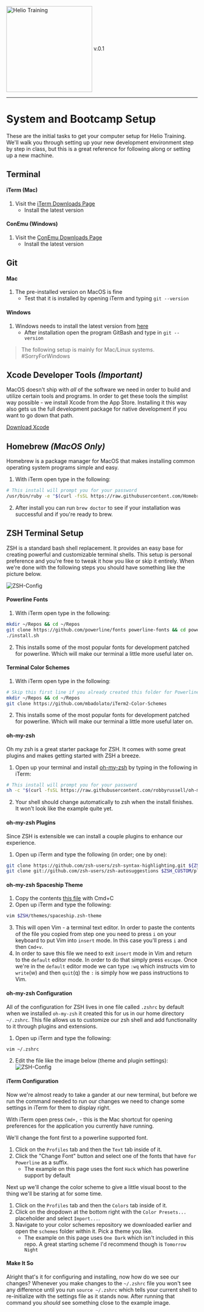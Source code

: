 <img src="http://i.imgur.com/UzC7XPe.png" alt="Helio Training" width="226" align="center"/> v.0.1

---------------

# System and Bootcamp Setup

These are the initial tasks to get your computer setup for 
Helio Training. We'll walk you through setting up your new
development environment step by step in class, but this is
a great reference for following along or setting up a new 
machine.

Terminal
---

#### iTerm (Mac)

1. Visit the [iTerm Downloads Page](https://iterm2.com/downloads.html)
    - Install the latest version
    
#### ConEmu (Windows)
1. Visit the [ConEmu Downloads Page](https://conemu.github.io/en/Downloads.html)
    - Install the latest version

Git
---
        
#### Mac
1. The pre-installed version on MacOS is fine
    - Test that it is installed by opening iTerm and typing `git --version`
        
#### Windows
1. Windows needs to install the latest version from [here](https://git-for-windows.github.io/)
    - After installation open the program GitBash and type in `git --version`        

> The following setup is mainly for Mac/Linux systems. #SorryForWindows

Xcode Developer Tools _(Important)_
---
MacOS doesn't ship with _all_ of the software we need in order
to build and utilize certain tools and programs. In order to
get these tools the simplist way possible - we install Xcode
from the App Store. Installing it this way also gets us the
full development package for native development if you want
to go down that path.

[Download Xcode](https://itunes.apple.com/us/app/xcode/id497799835?mt=12)

Homebrew _(MacOS Only)_
---

Homebrew is a package manager for MacOS that makes installing
common operating system programs simple and easy. 

1. With iTerm open type in the following:
```sh
# This install will prompt you for your password
/usr/bin/ruby -e "$(curl -fsSL https://raw.githubusercontent.com/Homebrew/install/master/install)"
```
2. After install you can run `brew doctor` to see if your installation was successful and if you're ready to brew.
        
ZSH Terminal Setup
---

ZSH is a standard bash shell replacement. It provides an easy 
base for creating powerful and customizable terminal shells. 
This setup is personal preference and you're free to tweak 
it how you like or skip it entirely. When we're done with the 
following steps you should have something like the picture 
below.

![ZSH-Config](http://i.imgur.com/i1Nq85t.gif)

#### Powerline Fonts
1. With iTerm open type in the following:
```sh
mkdir ~/Repos && cd ~/Repos
git clone https://github.com/powerline/fonts powerline-fonts && cd powerline-fonts
./install.sh
```
2. This installs some of the most popular fonts for development patched for powerline. Which will make our terminal a little more useful later on.

#### Terminal Color Schemes
1. With iTerm open type in the following:
```sh
# Skip this first line if you already created this folder for Powerline Fonts
mkdir ~/Repos && cd ~/Repos
git clone https://github.com/mbadolato/iTerm2-Color-Schemes
```
2. This installs some of the most popular fonts for development patched for powerline. Which will make our terminal a little more useful later on.

#### oh-my-zsh

Oh my zsh is a great starter package for ZSH. It comes with some great plugins and makes getting started with ZSH a breeze.

1. Open up your terminal and install [oh-my-zsh](https://github.com/robbyrussell/oh-my-zsh) by typing in the following in iTerm:
```sh
# This install will prompt you for your password
sh -c "$(curl -fsSL https://raw.githubusercontent.com/robbyrussell/oh-my-zsh/master/tools/install.sh)"
```
2. Your shell should change automatically to zsh when the install finishes. It won't look like the example quite yet.

#### oh-my-zsh Plugins

Since ZSH is extensible we can install a couple plugins to enhance
our experience.

1. Open up iTerm and type the following (in order; one by one):
```sh
git clone https://github.com/zsh-users/zsh-syntax-highlighting.git ${ZSH_CUSTOM:-~/.oh-my-zsh/custom}/plugins/zsh-syntax-highlighting
git clone git://github.com/zsh-users/zsh-autosuggestions $ZSH_CUSTOM/plugins/zsh-autosuggestions
```

#### oh-my-zsh Spaceship Theme

1. Copy the contents [this file](https://raw.githubusercontent.com/denysdovhan/spaceship-zsh-theme/master/spaceship.zsh) with Cmd+C
2. Open up iTerm and type the following:
```sh
vim $ZSH/themes/spaceship.zsh-theme
```
3. This will open Vim - a terminal text editor. In order to paste
the contents of the file you copied from step one you need to 
press `i` on your keyboard to put Vim into `insert` mode. In
this case you'll press `i` and then `Cmd+v`.
4. In order to save this file we need to exit `insert` mode in
Vim and return to the `default` editor mode. In order to do that
simply press `escape`. Once we're in the `default` editor mode we
can type `:wq` which instructs vim to `write`(w) and then `quit`(q)
the `:` is simply how we pass instructions to Vim.

#### oh-my-zsh Configuration
All of the configuration for ZSH lives in one file called `.zshrc`
by default when we installed `oh-my-zsh` it created this for us in
our home directory `~/.zshrc`. This file allows us to customize
our zsh shell and add functionality to it through plugins and
extensions.

1. Open up iTerm and type the following:
```sh
vim ~/.zshrc
```
2. Edit the file like the image below (theme and plugin settings):
![ZSH-Config](http://i.imgur.com/fHNFjDY.gif)

#### iTerm Configuration
Now we're almost ready to take a gander at our new terminal, but
before we run the command needed to run our changes we need
to change some settings in iTerm for them to display right.

With iTerm open press `Cmd+,` - this is the Mac shortcut for 
opening preferences for the application you currently have
running.

We'll change the font first to a powerline supported font.

1. Click on the `Profiles` tab and then the `Text` tab inside of it.
2. Click the "Change Font" button and select one of the fonts that have `for Powerline` as a suffix.
    - The example on this page uses the font `Hack` which has powerline support by default
    
Next up we'll change the color scheme to give a little visual
boost to the thing we'll be staring at for some time.

1. Click on the `Profiles` tab and then the `Colors` tab inside of it.
2. Click on the dropdown at the bottom right with the `Color Presets...` placeholder and select `Import...`.
3. Navigate to your color schemes repository we downloaded earlier 
and open the `schemes` folder within it. Pick a theme you like.
    - The example on this page uses `One Dark` which isn't included in this repo. A great starting scheme I'd recommend though is `Tomorrow Night`
    
#### Make It So
Alright that's it for configuring and installing, now how do we see 
our changes? Whenever you make changes to the `~/.zshrc` file
you won't see any difference until you run `source ~/.zshrc` which
tells your current shell to re-initialize with the settings file
as it stands now. After running that command you _should_ see
something close to the example image.